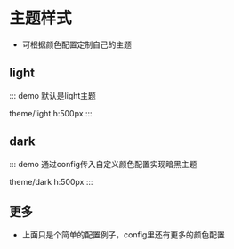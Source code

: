 # 主题样式

-   可根据颜色配置定制自己的主题

## light
  
::: demo 默认是light主题 

theme/light
h:500px
:::


## dark

::: demo 通过config传入自定义颜色配置实现暗黑主题

theme/dark
h:500px
:::

## 更多
- 上面只是个简单的配置例子，config里还有更多的颜色配置